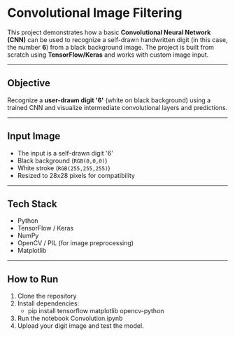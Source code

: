 # Convolutional Image Filtering

This project demonstrates how a basic **Convolutional Neural Network (CNN)** can be used to recognize a self-drawn handwritten digit (in this case, the number **6**) from a black background image. The project is built from scratch using **TensorFlow/Keras** and works with custom image input.

---

## Objective

Recognize a **user-drawn digit '6'** (white on black background) using a trained CNN and visualize intermediate convolutional layers and predictions.

---

## Input Image

- The input is a self-drawn digit '6'
- Black background (`RGB(0,0,0)`)
- White stroke (`RGB(255,255,255)`)
- Resized to 28x28 pixels for compatibility

---

##  Tech Stack

- Python
- TensorFlow / Keras
- NumPy
- OpenCV / PIL (for image preprocessing)
- Matplotlib

---

##  How to Run

1. Clone the repository
2. Install dependencies:
   - pip install tensorflow matplotlib opencv-python
3. Run the notebook Convolution.ipynb
4. Upload your digit image and test the model.
